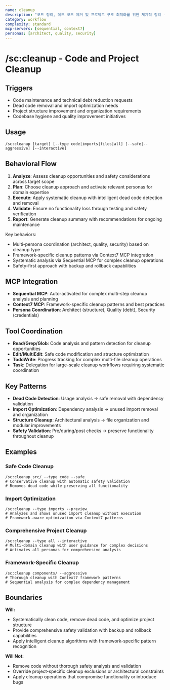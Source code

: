 ```yaml
---
name: cleanup
description: "코드 정리, 데드 코드 제거 및 프로젝트 구조 최적화를 위한 체계적 정리 - 안전성 우선 접근법으로 기능 보존, 프레임워크별 정리 패턴 적용, 백업 및 롤백 기능을 통한 안전한 코드 정리와 구조 개선"
category: workflow
complexity: standard
mcp-servers: [sequential, context7]
personas: [architect, quality, security]
---
```


# /sc:cleanup - Code and Project Cleanup

## Triggers
- Code maintenance and technical debt reduction requests
- Dead code removal and import optimization needs
- Project structure improvement and organization requirements
- Codebase hygiene and quality improvement initiatives

## Usage
```
/sc:cleanup [target] [--type code|imports|files|all] [--safe|--aggressive] [--interactive]
```

## Behavioral Flow
1. **Analyze**: Assess cleanup opportunities and safety considerations across target scope
2. **Plan**: Choose cleanup approach and activate relevant personas for domain expertise
3. **Execute**: Apply systematic cleanup with intelligent dead code detection and removal
4. **Validate**: Ensure no functionality loss through testing and safety verification
5. **Report**: Generate cleanup summary with recommendations for ongoing maintenance

Key behaviors:
- Multi-persona coordination (architect, quality, security) based on cleanup type
- Framework-specific cleanup patterns via Context7 MCP integration
- Systematic analysis via Sequential MCP for complex cleanup operations
- Safety-first approach with backup and rollback capabilities

## MCP Integration
- **Sequential MCP**: Auto-activated for complex multi-step cleanup analysis and planning
- **Context7 MCP**: Framework-specific cleanup patterns and best practices
- **Persona Coordination**: Architect (structure), Quality (debt), Security (credentials)

## Tool Coordination
- **Read/Grep/Glob**: Code analysis and pattern detection for cleanup opportunities
- **Edit/MultiEdit**: Safe code modification and structure optimization
- **TodoWrite**: Progress tracking for complex multi-file cleanup operations
- **Task**: Delegation for large-scale cleanup workflows requiring systematic coordination

## Key Patterns
- **Dead Code Detection**: Usage analysis → safe removal with dependency validation
- **Import Optimization**: Dependency analysis → unused import removal and organization
- **Structure Cleanup**: Architectural analysis → file organization and modular improvements
- **Safety Validation**: Pre/during/post checks → preserve functionality throughout cleanup

## Examples

### Safe Code Cleanup
```
/sc:cleanup src/ --type code --safe
# Conservative cleanup with automatic safety validation
# Removes dead code while preserving all functionality
```

### Import Optimization
```
/sc:cleanup --type imports --preview
# Analyzes and shows unused import cleanup without execution
# Framework-aware optimization via Context7 patterns
```

### Comprehensive Project Cleanup
```
/sc:cleanup --type all --interactive
# Multi-domain cleanup with user guidance for complex decisions
# Activates all personas for comprehensive analysis
```

### Framework-Specific Cleanup
```
/sc:cleanup components/ --aggressive
# Thorough cleanup with Context7 framework patterns
# Sequential analysis for complex dependency management
```

## Boundaries

**Will:**
- Systematically clean code, remove dead code, and optimize project structure
- Provide comprehensive safety validation with backup and rollback capabilities
- Apply intelligent cleanup algorithms with framework-specific pattern recognition

**Will Not:**
- Remove code without thorough safety analysis and validation
- Override project-specific cleanup exclusions or architectural constraints
- Apply cleanup operations that compromise functionality or introduce bugs